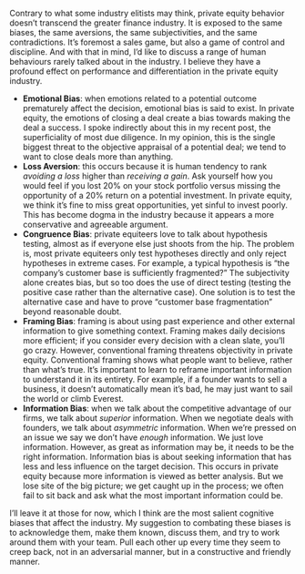 <p>Contrary to what some industry elitists may think, private equity behavior doesn&#8217;t transcend the greater finance industry. It is exposed to the same biases, the same aversions, the same subjectivities, and the same contradictions. It&#8217;s foremost a sales game, but also a game of control and discipline. And with that in mind, I&#8217;d like to discuss a range of human behaviours rarely talked about in the industry. I believe they have a profound effect on performance and differentiation in the private equity industry.</p><ul><li><strong>Emotional Bias</strong>: when emotions related to a potential outcome prematurely affect the decision, emotional bias is said to exist. In private equity, the emotions of closing a deal create a bias towards making the deal a success. I spoke indirectly about this in my recent post, the superficiality of most due diligence. In my opinion, this is the single biggest threat to the objective appraisal of a potential deal; we tend to want to close deals more than anything.</li><li><strong>Loss Aversion</strong>: this occurs because it is human tendency to rank <em>avoiding a loss</em> higher than <em>receiving a gain</em>. Ask yourself how you would feel if you lost 20% on your stock portfolio versus missing the opportunity of a 20% return on a potential investment. In private equity, we think it&#8217;s fine to miss great opportunities, yet sinful to invest poorly. This has become dogma in the industry because it appears a more conservative and agreeable argument.</li><li><strong> Congruence Bias</strong>: private equiteers love to talk about hypothesis testing, almost as if everyone else just shoots from the hip. The problem is, most private equiteers only test hypotheses directly and only reject hypotheses in extreme cases. For example, a typical hypothesis is “the company&#8217;s customer base is sufficiently fragmented?&#8221; The subjectivity alone creates bias, but so too does the use of direct testing (testing the positive case rather than the alternative case). One solution is to test the alternative case and have to prove &#8220;customer base fragmentation&#8221; beyond reasonable doubt.</li><li><strong>Framing Bias</strong>: framing is about using past experience and other external information to give something context. Framing makes daily decisions more efficient; if you consider every decision with a clean slate, you&#8217;ll go crazy. However, conventional framing threatens objectivity in private equity. Conventional framing shows what people want to believe, rather than what&#8217;s true. It&#8217;s important to learn to reframe important information to understand it in its entirety. For example, if a founder wants to sell a business, it doesn&#8217;t automatically mean it&#8217;s bad, he may just want to sail the world or climb Everest.</li><li><strong>Information Bias</strong>: when we talk about the competitive advantage of our firms, we talk about <em>superior</em><em> </em>information.  When we negotiate deals with founders, we talk about <em>asymmetric</em><em> </em>information. When we&#8217;re pressed on an issue we say we don&#8217;t have<em> enough</em><em> </em>information. We just love information. However, as great as information may be, it needs to be the right information. Information bias is about seeking information that has less and less influence on the target decision. This occurs in private equity because more information is viewed as better analysis. But we lose site of the big picture; we get caught up in the process; we often fail to sit back and ask what the most important information could be.</li></ul><p>I&#8217;ll leave it at those for now, which I think are the most salient cognitive biases that affect the industry. My suggestion to combating these biases is to acknowledge them, make them known, discuss them, and try to work around them with your team.  Pull each other up every time they seem to creep back, not in an adversarial manner, but in a constructive and friendly manner.</p>
